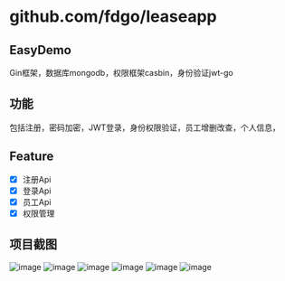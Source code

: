 # github.com/fdgo/leaseapp

## EasyDemo
Gin框架，数据库mongodb，权限框架casbin，身份验证jwt-go
## 功能
包括注册，密码加密，JWT登录，身份权限验证，员工增删改查，个人信息，
## Feature
- [x] 注册Api
- [x] 登录Api
- [x] 员工Api
- [x] 权限管理

## 项目截图
![image](https://github.com/MartiniGo/github.com/fdgo/leaseapp/blob/master/screenshot/01.png)
![image](https://github.com/MartiniGo/github.com/fdgo/leaseapp/blob/master/screenshot/03.png)
![image](https://github.com/MartiniGo/github.com/fdgo/leaseapp/blob/master/screenshot/04.png)
![image](https://github.com/MartiniGo/github.com/fdgo/leaseapp/blob/master/screenshot/05.png)
![image](https://github.com/MartiniGo/github.com/fdgo/leaseapp/blob/master/screenshot/06.png)
![image](https://github.com/MartiniGo/github.com/fdgo/leaseapp/blob/master/screenshot/07.png)

